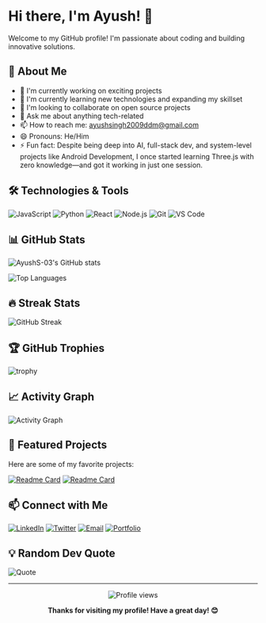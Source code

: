 # Hi there, I'm Ayush! 👋

Welcome to my GitHub profile! I'm passionate about coding and building innovative solutions.

## 🚀 About Me

- 🔭 I'm currently working on exciting projects
- 🌱 I'm currently learning new technologies and expanding my skillset
- 👯 I'm looking to collaborate on open source projects
- 💬 Ask me about anything tech-related
- 📫 How to reach me: ayushsingh2009ddm@gmail.com
- 😄 Pronouns: He/Him
- ⚡ Fun fact: Despite being deep into AI, full-stack dev, and system-level projects like Android Development, I once started learning Three.js with zero knowledge—and got it working in just one session.

## 🛠️ Technologies & Tools

![JavaScript](https://img.shields.io/badge/-JavaScript-F7DF1E?style=flat-square&logo=javascript&logoColor=black)
![Python](https://img.shields.io/badge/-Python-3776AB?style=flat-square&logo=python&logoColor=white)
![React](https://img.shields.io/badge/-React-61DAFB?style=flat-square&logo=react&logoColor=black)
![Node.js](https://img.shields.io/badge/-Node.js-339933?style=flat-square&logo=node.js&logoColor=white)
![Git](https://img.shields.io/badge/-Git-F05032?style=flat-square&logo=git&logoColor=white)
![VS Code](https://img.shields.io/badge/-VS%20Code-007ACC?style=flat-square&logo=visual-studio-code&logoColor=white)

## 📊 GitHub Stats

![AyushS-03's GitHub stats](https://github-readme-stats.vercel.app/api?username=AyushS-03&show_icons=true&theme=radical)

![Top Languages](https://github-readme-stats.vercel.app/api/top-langs/?username=AyushS-03&layout=compact&theme=radical)

## 🔥 Streak Stats

![GitHub Streak](https://github-readme-streak-stats.herokuapp.com/?user=AyushS-03&theme=radical)

## 🏆 GitHub Trophies

![trophy](https://github-profile-trophy.vercel.app/?username=AyushS-03&theme=radical&row=1&column=6)

## 📈 Activity Graph

![Activity Graph](https://github-readme-activity-graph.vercel.app/graph?username=AyushS-03&bg_color=0d1117&color=ffffff&line=00b3ff&point=f9fafa&area=true&hide_border=true)

## 🌟 Featured Projects

Here are some of my favorite projects:

[![Readme Card](https://github-readme-stats.vercel.app/api/pin/?username=AyushS-03&repo=IndieMentor-AI&theme=radical)](https://github.com/AyushS-03/IndieMentor-AI)
[![Readme Card](https://github-readme-stats.vercel.app/api/pin/?username=AyushS-03&repo=AccuMediq&theme=radical)](https://github.com/AyushS-03/AccuMediq)

## 📫 Connect with Me

[![LinkedIn](https://img.shields.io/badge/-LinkedIn-0A66C2?style=for-the-badge&logo=linkedin&logoColor=white)](https://linkedin.com/in/your-linkedin)
[![Twitter](https://img.shields.io/badge/-Twitter-1DA1F2?style=for-the-badge&logo=twitter&logoColor=white)](https://twitter.com/your-twitter)
[![Email](https://img.shields.io/badge/-Email-D14836?style=for-the-badge&logo=gmail&logoColor=white)](mailto:ayushsingh2009ddm@gmail.com)
[![Portfolio](https://img.shields.io/badge/-Portfolio-000000?style=for-the-badge&logo=portfolio&logoColor=white)](https://your-portfolio.com)

## 💡 Random Dev Quote

![Quote](https://quotes-github-readme.vercel.app/api?type=horizontal&theme=radical)

---

<div align="center">
  <img src="https://komarev.com/ghpvc/?username=AyushS-03&color=blueviolet&style=flat-square&label=Profile+Views" alt="Profile views" />
</div>

<div align="center">
  
  **Thanks for visiting my profile! Have a great day! 😊**
  
</div>
